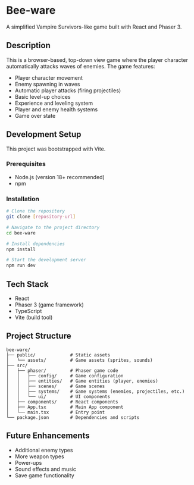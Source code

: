 # Bee-ware

A simplified Vampire Survivors-like game built with React and Phaser 3.

## Description

This is a browser-based, top-down view game where the player character automatically attacks waves of enemies. The game features:

- Player character movement
- Enemy spawning in waves
- Automatic player attacks (firing projectiles)
- Basic level-up choices
- Experience and leveling system
- Player and enemy health systems
- Game over state

## Development Setup

This project was bootstrapped with Vite.

### Prerequisites

- Node.js (version 18+ recommended)
- npm

### Installation

```bash
# Clone the repository
git clone [repository-url]

# Navigate to the project directory
cd bee-ware

# Install dependencies
npm install

# Start the development server
npm run dev
```

## Tech Stack

- React
- Phaser 3 (game framework)
- TypeScript
- Vite (build tool)

## Project Structure

```
bee-ware/
├── public/             # Static assets
│   └── assets/         # Game assets (sprites, sounds)
├── src/
│   ├── phaser/         # Phaser game code
│   │   ├── config/     # Game configuration
│   │   ├── entities/   # Game entities (player, enemies)
│   │   ├── scenes/     # Game scenes
│   │   ├── systems/    # Game systems (enemies, projectiles, etc.)
│   │   └── ui/         # UI components
│   ├── components/     # React components
│   ├── App.tsx         # Main App component
│   └── main.tsx        # Entry point
└── package.json        # Dependencies and scripts
```

## Future Enhancements

- Additional enemy types
- More weapon types
- Power-ups
- Sound effects and music
- Save game functionality
